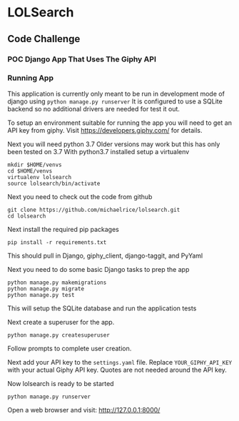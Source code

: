 # LOLSearch

## Code Challenge

### POC Django App That Uses The Giphy API


### Running App

This application is currently only meant to be run in development mode of django using `python manage.py runserver`
It is configured to use a SQLite backend so no additional drivers are needed for test it out.

To setup an environment suitable for running the app you will need to get an API key from giphy. Visit https://developers.giphy.com/ for details.

Next you will need python 3.7 Older versions may work but this has only been tested on 3.7 With python3.7 installed setup 
a virtualenv

    mkdir $HOME/venvs
    cd $HOME/venvs
    virtualenv lolsearch
    source lolsearch/bin/activate

Next you need to check out the code from github

    git clone https://github.com/michaelrice/lolsearch.git
    cd lolsearch

Next install the required pip packages

    pip install -r requirements.txt

This should pull in Django, giphy_client, django-taggit, and PyYaml

Next you need to do some basic Django tasks to prep the app

    python manage.py makemigrations
    python manage.py migrate
    python manage.py test

This will setup the SQLite database and run the application tests

Next create a superuser for the app.

    python manage.py createsuperuser

Follow prompts to complete user creation.

Next add your API key to the `settings.yaml` file. Replace `YOUR_GIPHY_API_KEY` with your actual Giphy API key.
Quotes are not needed around the API key.

Now lolsearch is ready to be started

    python manage.py runserver

Open a web browser and visit: http://127.0.0.1:8000/